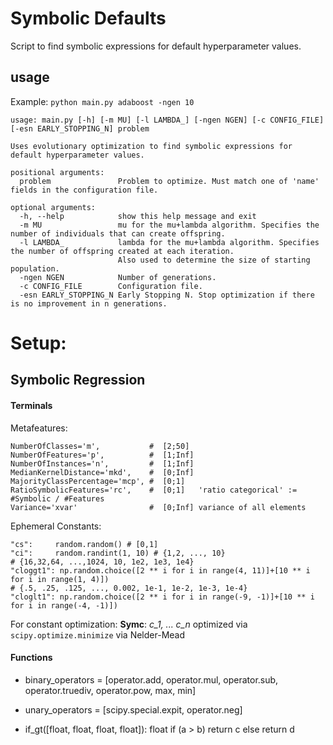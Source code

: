 # Symbolic Defaults

Script to find symbolic expressions for default hyperparameter values.

usage
-
Example: `python main.py adaboost -ngen 10`

```
usage: main.py [-h] [-m MU] [-l LAMBDA_] [-ngen NGEN] [-c CONFIG_FILE] [-esn EARLY_STOPPING_N] problem

Uses evolutionary optimization to find symbolic expressions for default hyperparameter values.

positional arguments:
  problem               Problem to optimize. Must match one of 'name' fields in the configuration file.

optional arguments:
  -h, --help            show this help message and exit
  -m MU                 mu for the mu+lambda algorithm. Specifies the number of individuals that can create offspring.
  -l LAMBDA_            lambda for the mu+lambda algorithm. Specifies the number of offspring created at each iteration.
                        Also used to determine the size of starting population.
  -ngen NGEN            Number of generations.
  -c CONFIG_FILE        Configuration file.
  -esn EARLY_STOPPING_N Early Stopping N. Stop optimization if there is no improvement in n generations.
 ```


# Setup:

## Symbolic Regression

#### Terminals

Metafeatures:
```
NumberOfClasses='m',           #  [2;50]
NumberOfFeatures='p',          #  [1;Inf]
NumberOfInstances='n',         #  [1;Inf]
MedianKernelDistance='mkd',    #  [0;Inf]
MajorityClassPercentage='mcp', #  [0;1]
RatioSymbolicFeatures='rc',    #  [0;1]   'ratio categorical' := #Symbolic / #Features
Variance='xvar'                #  [0;Inf] variance of all elements
```

Ephemeral Constants:
```
"cs":     random.random() # [0,1]
"ci":     random.randint(1, 10) # {1,2, ..., 10}
# {16,32,64, ...,1024, 10, 1e2, 1e3, 1e4}
"cloggt1": np.random.choice([2 ** i for i in range(4, 11)]+[10 ** i for i in range(1, 4)])
# {.5, .25, .125, ..., 0.002, 1e-1, 1e-2, 1e-3, 1e-4}
"cloglt1": np.random.choice([2 ** i for i in range(-9, -1)]+[10 ** i for i in range(-4, -1)])
```

For constant optimization: **Symc**: *c_1, ... c_n* optimized via `scipy.optimize.minimize` via Nelder-Mead

#### Functions

* binary_operators = [operator.add, operator.mul, operator.sub, operator.truediv, operator.pow, max, min]

* unary_operators = [scipy.special.expit, operator.neg]

* if_gt([float, float, float, float]): float
  if (a > b) return c else return d

